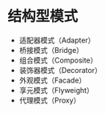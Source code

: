 # 结构型模式
- 适配器模式（Adapter）
- 桥接模式（Bridge）
- 组合模式（Composite）
- 装饰器模式（Decorator）
- 外观模式（Facade）
- 享元模式（Flyweight）
- 代理模式（Proxy）